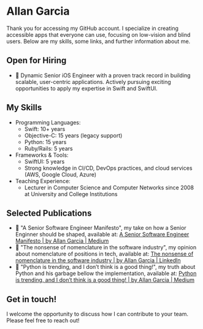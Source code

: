 # Allan Garcia

Thank you for accessing my GitHub account. I specialize in creating accessible apps that everyone can use, focusing on low-vision and blind users. Below are my skills, some links, and further information about me.

## Open for Hiring

- 🚀 Dynamic Senior iOS Engineer with a proven track record in building scalable, user-centric applications. Actively pursuing exciting opportunities to apply my expertise in Swift and SwiftUI.

## My Skills

- Programming Languages:
  - Swift: 10+ years
  - Objective-C: 15 years (legacy support)
  - Python: 15 years
  - Ruby/Rails: 5 years
- Frameworks & Tools:
  - SwiftUI: 5 years
  - Strong knowledge in CI/CD, DevOps practices, and cloud services (AWS, Google Cloud, Azure)
- Teaching Experience:
  - Lecturer in Computer Science and Computer Networks since 2008 at University and College Institutions

## Selected Publications

- 📕 "A Senior Software Engineer Manifesto", my take on how a Senior Enginner should be shaped, available at:
  [A Senior Software Engineer Manifesto | by Allan Garcia | Medium](https://medium.com/@prof.allangarcia/a-senior-software-engineer-manifesto-431fb34194f5)
- 📕 "The nonsense of nomenclature in the software industry", my opinion about nomenclature of positions in tech, available at:
  [The nonsense of nomenclature in the software industry | by Allan Garcia | LinkedIn](https://www.linkedin.com/pulse/nonsense-nomenclature-software-industry-allan-garcia-agojf?trackingId=U0evXTBoS9Cn3rIxXlkZiQ%3D%3D&lipi=urn%3Ali%3Apage%3Ad_flagship3_profile_view_base_recent_activity_content_view%3B6EeL59GSTamQgaajEHb%2BAg%3D%3D)
- 📕 "Python is trending, and I don’t think is a good thing!", my truth about Python and his garbage bellow the implementation, available at: [Python is trending, and I don’t think is a good thing! | by Allan Garcia | Medium](https://medium.com/@prof.allangarcia/python-is-trending-and-i-dont-think-is-a-good-thing-a21da525b745)

## Get in touch!

I welcome the opportunity to discuss how I can contribute to your team. Please feel free to reach out! 
